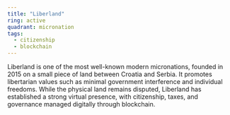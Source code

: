 ```yaml
---
title: "Liberland"
ring: active
quadrant: micronation
tags:
  - citizenship
  - blockchain
---
```


Liberland is one of the most well-known modern micronations, founded in 2015 on a small piece of land between Croatia and Serbia. It promotes libertarian values such as minimal government interference and individual freedoms. While the physical land remains disputed, Liberland has established a strong virtual presence, with citizenship, taxes, and governance managed digitally through blockchain.

